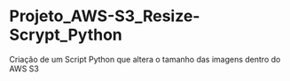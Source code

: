# Projeto_AWS-S3_Resize-Scrypt_Python
Criação de um Script Python que altera o tamanho das imagens dentro do AWS S3
